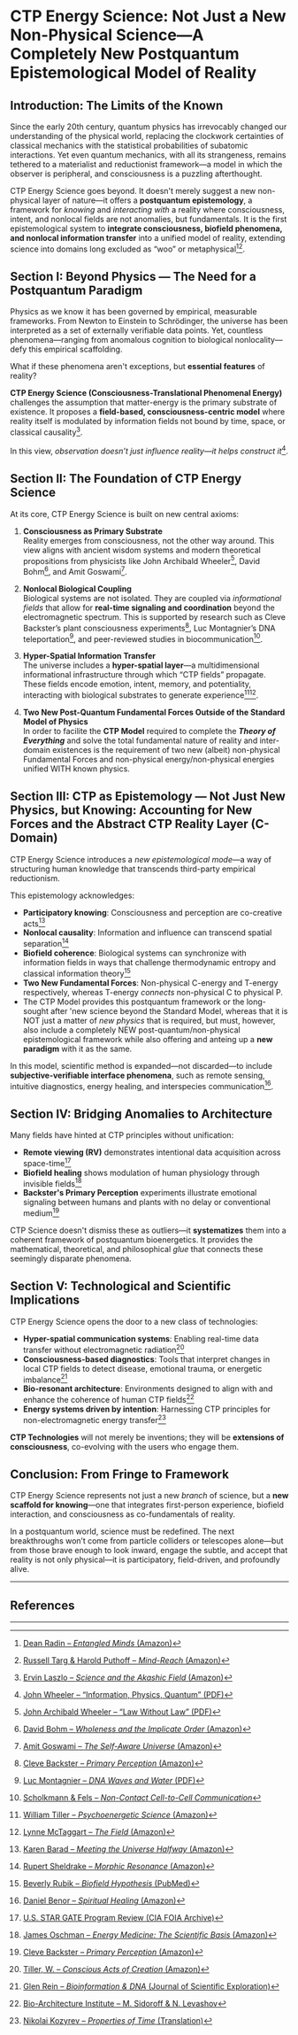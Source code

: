 # CTP Energy Science: Not Just a New Non-Physical Science—A Completely New Postquantum Epistemological Model of Reality

## Introduction: The Limits of the Known

Since the early 20th century, quantum physics has irrevocably changed our understanding of the physical world, replacing the clockwork certainties of classical mechanics with the statistical probabilities of subatomic interactions. Yet even quantum mechanics, with all its strangeness, remains tethered to a materialist and reductionist framework—a model in which the observer is peripheral, and consciousness is a puzzling afterthought.

CTP Energy Science goes beyond. It doesn't merely suggest a new non-physical layer of nature—it offers a **postquantum epistemology**, a framework for *knowing* and *interacting with* a reality where consciousness, intent, and nonlocal fields are not anomalies, but fundamentals. It is the first epistemological system to **integrate consciousness, biofield phenomena, and nonlocal information transfer** into a unified model of reality, extending science into domains long excluded as “woo” or metaphysical[^1][^2].

## Section I: Beyond Physics — The Need for a Postquantum Paradigm

Physics as we know it has been governed by empirical, measurable frameworks. From Newton to Einstein to Schrödinger, the universe has been interpreted as a set of externally verifiable data points. Yet, countless phenomena—ranging from anomalous cognition to biological nonlocality—defy this empirical scaffolding.

What if these phenomena aren't exceptions, but **essential features** of reality?

**CTP Energy Science (Consciousness-Translational Phenomenal Energy)** challenges the assumption that matter-energy is the primary substrate of existence. It proposes a **field-based, consciousness-centric model** where reality itself is modulated by information fields not bound by time, space, or classical causality[^3].

In this view, *observation doesn’t just influence reality—it helps construct it*[^4].

## Section II: The Foundation of CTP Energy Science

At its core, CTP Energy Science is built on new central axioms:

1. **Consciousness as Primary Substrate**  
   Reality emerges from consciousness, not the other way around. This view aligns with ancient wisdom systems and modern theoretical propositions from physicists like John Archibald Wheeler[^5], David Bohm[^6], and Amit Goswami[^7].

2. **Nonlocal Biological Coupling**  
   Biological systems are not isolated. They are coupled via *informational fields* that allow for **real-time signaling and coordination** beyond the electromagnetic spectrum. This is supported by research such as Cleve Backster’s plant consciousness experiments[^8], Luc Montagnier’s DNA teleportation[^9], and peer-reviewed studies in biocommunication[^10].

3. **Hyper-Spatial Information Transfer**  
   The universe includes a **hyper-spatial layer**—a multidimensional informational infrastructure through which “CTP fields” propagate. These fields encode emotion, intent, memory, and potentiality, interacting with biological substrates to generate experience[^11][^12].

4. **Two New Post-Quantum Fundamental Forces Outside of the Standard Model of Physics**      
  In order to facilite the **CTP Model** required to complete the ***Theory of Everything*** and solve the total fundamental nature of reality and inter-domain existences is the requirement of two new (albeit) non-physical Fundamental Forces and non-physical energy/non-physical energies unified WITH known physics.
  
## Section III: CTP as Epistemology — Not Just New Physics, but Knowing: Accounting for New Forces and the Abstract CTP Reality Layer (C-Domain)

CTP Energy Science introduces a *new epistemological mode*—a way of structuring human knowledge that transcends third-party empirical reductionism.

This epistemology acknowledges:

- **Participatory knowing**: Consciousness and perception are co-creative acts[^13]  
- **Nonlocal causality**: Information and influence can transcend spatial separation[^14]  
- **Biofield coherence**: Biological systems can synchronize with information fields in ways that challenge thermodynamic entropy and classical information theory[^15]
- **Two New Fundamental Forces**: Non-physical C-energy and T-energy respectively, whereas T-energy *connects* non-physical C to physical P.
-  The CTP Model provides this postquantum framework or the long-sought after 'new science beyond the Standard Model, whereas that it is NOT just a matter of *new physics* that is required, but must, however, also include a completely NEW post-quantum/non-physical epistemological framework while also offering and anteing up a **new paradigm** with it as the same.

In this model, scientific method is expanded—not discarded—to include **subjective-verifiable interface phenomena**, such as remote sensing, intuitive diagnostics, energy healing, and interspecies communication[^16].

## Section IV: Bridging Anomalies to Architecture

Many fields have hinted at CTP principles without unification:

- **Remote viewing (RV)** demonstrates intentional data acquisition across space-time[^17]  
- **Biofield healing** shows modulation of human physiology through invisible fields[^18]  
- **Backster's Primary Perception** experiments illustrate emotional signaling between humans and plants with no delay or conventional medium[^8]

CTP Science doesn't dismiss these as outliers—it **systematizes** them into a coherent framework of postquantum bioenergetics. It provides the mathematical, theoretical, and philosophical *glue* that connects these seemingly disparate phenomena.

## Section V: Technological and Scientific Implications

CTP Energy Science opens the door to a new class of technologies:

- **Hyper-spatial communication systems**: Enabling real-time data transfer without electromagnetic radiation[^19]  
- **Consciousness-based diagnostics**: Tools that interpret changes in local CTP fields to detect disease, emotional trauma, or energetic imbalance[^20]  
- **Bio-resonant architecture**: Environments designed to align with and enhance the coherence of human CTP fields[^21]  
- **Energy systems driven by intention**: Harnessing CTP principles for non-electromagnetic energy transfer[^22]

**CTP Technologies** will not merely be inventions; they will be **extensions of consciousness**, co-evolving with the users who engage them.

## Conclusion: From Fringe to Framework

CTP Energy Science represents not just a new *branch* of science, but a **new scaffold for knowing**—one that integrates first-person experience, biofield interaction, and consciousness as co-fundamentals of reality.

In a postquantum world, science must be redefined. The next breakthroughs won’t come from particle colliders or telescopes alone—but from those brave enough to look inward, engage the subtle, and accept that reality is not only physical—it is participatory, field-driven, and profoundly alive.

---

## References

[^1]: [Dean Radin – *Entangled Minds* (Amazon)](https://www.amazon.com/dp/1416516778?tag=ctpenergy03-20)  
[^2]: [Russell Targ & Harold Puthoff – *Mind-Reach* (Amazon)](https://www.amazon.com/dp/1571741028?tag=ctpenergy03-20)  
[^3]: [Ervin Laszlo – *Science and the Akashic Field* (Amazon)](https://www.amazon.com/dp/1594771812?tag=ctpenergy03-20)  
[^4]: [John Wheeler – “Information, Physics, Quantum” (PDF)](https://citeseerx.ist.psu.edu/document?repid=rep1&type=pdf&doi=10.1.1.72.9628)  
[^5]: [John Archibald Wheeler – “Law Without Law” (PDF)](https://inspirehep.net/files/5dd43d6b63c916d1503394dbf21b7921)  
[^6]: [David Bohm – *Wholeness and the Implicate Order* (Amazon)](https://www.amazon.com/dp/0415289793?tag=ctpenergy03-20)  
[^7]: [Amit Goswami – *The Self-Aware Universe* (Amazon)](https://www.amazon.com/dp/0874777984?tag=ctpenergy03-20)  
[^8]: [Cleve Backster – *Primary Perception* (Amazon)](https://www.amazon.com/dp/0966435435?tag=ctpenergy03-20)  
[^9]: [Luc Montagnier – *DNA Waves and Water* (PDF)](https://iopscience.iop.org/article/10.1088/1742-6596/306/1/012007/pdf)  
[^10]: [Scholkmann & Fels – *Non-Contact Cell-to-Cell Communication*](https://www.ncbi.nlm.nih.gov/pmc/articles/PMC4210059/)  
[^11]: [William Tiller – *Psychoenergetic Science* (Amazon)](https://www.amazon.com/dp/0971633871?tag=ctpenergy03-20)  
[^12]: [Lynne McTaggart – *The Field* (Amazon)](https://www.amazon.com/dp/006143518X?tag=ctpenergy03-20)  
[^13]: [Karen Barad – *Meeting the Universe Halfway* (Amazon)](https://www.amazon.com/dp/082233917X?tag=ctpenergy03-20)  
[^14]: [Rupert Sheldrake – *Morphic Resonance* (Amazon)](https://www.amazon.com/dp/0892815353?tag=ctpenergy03-20)  
[^15]: [Beverly Rubik – *Biofield Hypothesis* (PubMed)](https://pubmed.ncbi.nlm.nih.gov/12614524/)  
[^16]: [Daniel Benor – *Spiritual Healing* (Amazon)](https://www.amazon.com/dp/0970409607?tag=ctpenergy03-20)  
[^17]: [U.S. STAR GATE Program Review (CIA FOIA Archive)](https://www.cia.gov/readingroom/document/cia-rdp96-00791r000200180001-1)  
[^18]: [James Oschman – *Energy Medicine: The Scientific Basis* (Amazon)](https://www.amazon.com/dp/0443062617?tag=ctpenergy03-20)  
[^19]: [Tiller, W. – *Conscious Acts of Creation* (Amazon)](https://www.amazon.com/dp/0971633812?tag=ctpenergy03-20)  
[^20]: [Glen Rein – *Bioinformation & DNA* (Journal of Scientific Exploration)](https://www.scientificexploration.org/docs/6/jse_06_3_rein.pdf)  
[^21]: [Bio-Architecture Institute – M. Sidoroff & N. Levashov](https://web.archive.org/web/20230101000000*/http://bio-architecture.org)  
[^22]: [Nikolai Kozyrev – *Properties of Time* (Translation)](https://www.fwbsi.com/files/Kozyrev-Time.pdf)

---
